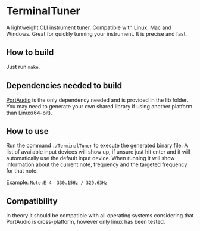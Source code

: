 # TerminalTuner
A lightweight CLI instrument tuner. Compatible with Linux, Mac and Windows. Great for quickly tunning your instrument.
It is precise and fast.

## How to build
Just run `make`.

## Dependencies needed to build
[PortAudio](http://www.portaudio.com) is the only dependency needed and is provided in the lib folder. You may need to generate your own shared library if using another platform than Linux(64-bit). 

## How to use
Run the command `./TerminalTuner` to execute the generated binary file. A list of available input devices will show up, if unsure just hit enter and it will automatically use the default input device.
When running it will show information about the current note, frequency and the targeted frequency for that note.

Example: `Note:E 4  330.15Hz / 329.63Hz`

## Compatibility
In theory it should be compatible with all operating systems considering that PortAudio is cross-platform, however only linux
has been tested.
